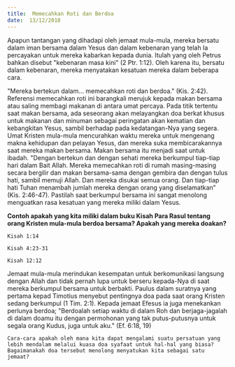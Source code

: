 ```yaml
---
title:  Memecahkan Roti dan Berdoa
date:  13/12/2018
---
```


Apapun tantangan yang dihadapi oleh jemaat mula-mula, mereka bersatu dalam iman bersama dalam Yesus dan dalam kebenaran yang telah Ia percayakan untuk mereka kabarkan kepada dunia. Itulah yang oleh Petrus bahkan disebut "kebenaran masa kini" (2 Ptr. 1:12). Oleh karena itu, bersatu dalam kebenaran, mereka menyatakan kesatuan mereka dalam beberapa cara.

"Mereka bertekun dalam... memecahkan roti dan berdoa." (Kis. 2:42). Referensi memecahkan roti ini barangkali merujuk kepada makan bersama atau saling membagi makanan di antara umat percaya. Pada titik tertentu saat makan bersama, ada seseorang akan melayangkan doa berkat khusus untuk makanan dan minuman sebagai peringatan akan kematian dan kebangkitan Yesus, sambil berhadap pada kedatangan-Nya yang segera. Umat Kristen mula-mula mencurahkan waktu mereka untuk mengenang makna kehidupan dan pelayan Yesus, dan mereka suka membicarakannya saat mereka makan bersama. Makan bersama itu menjadi saat untuk ibadah. "Dengan bertekun dan dengan sehati mereka berkumpul tiap-tiap hari dalam Bait Allah. Mereka memecahkan roti di rumah masing-masing secara bergilir dan makan bersama-sama dengan gembira dan dengan tulus hati, sambil memuji Allah. Dan mereka disukai semua orang. Dan tiap-tiap hati Tuhan menambah jumlah mereka dengan orang yang diselamatkan" (Kis. 2:46-47). Pastilah saat berkumpul bersama ini sangat menolong menguatkan rasa kesatuan yang mereka miliki dalam Yesus.

**Contoh apakah yang kita miliki dalam buku Kisah Para Rasul tentang orang Kristen mula-mula berdoa bersama? Apakah yang mereka doakan?**

`Kisah 1:14`

`Kisah 4:23-31`

`Kisah 12:12`

Jemaat mula-mula merindukan kesempatan untuk berkomunikasi langsung dengan Allah dan tidak pernah lupa untuk berseru kepada-Nya di saat mereka berkumpul bersama untuk berbakti. Paulus dalam suratnya yang pertama kepad Timotius menyebut pentingnya doa pada saat orang Kristen sedang berkumpul (1 Tim. 2:1). Kepada jemaat Efesus ia juga menekankan perlunya berdoa; "Berdoalah setiap waktu di dalam Roh dan berjaga-jagalah di dalam doamu itu dengan permohonan yang tak putus-putusnya untuk segala orang Kudus, juga untuk aku." (Ef. 6:18, 19)

`Cara-cara apakah oleh mana kita dapat mengalami suatu persatuan yang lebih mendalam melalui kuasa doa syafaat untuk hal-hal yang biasa? Bagaimanakah doa tersebut menolong menyatukan kita sebagai satu jemaat?`